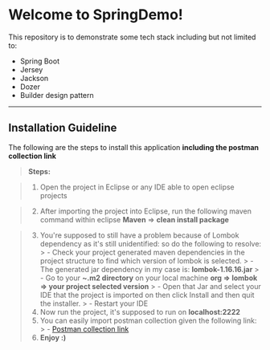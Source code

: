 **Welcome to SpringDemo!**
===================


This repository is to demonstrate some tech stack including but not limited to: 

 - Spring Boot
 - Jersey
 - Jackson
 - Dozer
 - Builder design pattern

----------


**Installation Guideline**
-------------

The following are the steps to install this application **including the postman collection link**

> **Steps:**

> 

 >1. Open the project in Eclipse or any IDE able to open eclipse projects

 >2. After importing the project into Eclipse, run the following maven command within eclipse
 >**Maven** => **clean install package**

> 3. You're supposed to still have a problem because of Lombok dependency as it's still unidentified:
>  so do the following to resolve:
	>  - Check your project generated maven dependencies in the project structure to find which version of lombok is selected.
	>  - The generated jar dependency in my case is: **lombok-1.16.16.jar**
	>  - Go to your **~.m2 directory** on your local machine **org => lombok => your project selected version**
	>  - Open that Jar and select your IDE that the project is imported on then click Install and then quit the installer.
	>  - Restart your IDE
>4. Now run the project, it's supposed to run on **localhost:2222**
>5. You can easily import postman collection given the following link:
	> - [Postman collection link](https://www.getpostman.com/collections/395c065a5102667859b4)
>6. **Enjoy :)**	